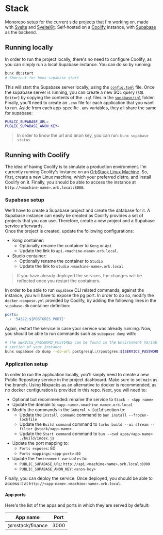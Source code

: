 # Stack

Monorepo setup for the current side projects that I'm working on, made with
[Svelte](https://svelte.dev) and [SvelteKit](https://kit.svelte.dev).
Self-hosted on a [Coolify](https://coolify.io) instance, with
[Supabase](https://supabase.com) as the backend.

## Running locally

In order to run the project locally, there's no need to configure Coolify, as
you can simply run a local Supabase instance. You can do so by running:

```bash
bunx db:start
# Shortcut for bunx supabase start
```

This will start the Supabase server locally, using the
[`config.toml`](./supabase/config.toml) file. Once the supabase server is
running, you can create a new SQL query (`SQL Editor`) by copying the contents
of the `.sql` files in the [`supabase/sql`](./supabase/sql) folder.  
Finally, you'll need to create an `.env` file for each application that you want
to run. Aside from each app-specific `.env` variables, they all share the same
for supabase:

```bash
PUBLIC_SUPABASE_URL=
PUBLIC_SUPABASE_ANON_KEY=
```

> In order to know the url and anon key, you can run: `bunx supabase status`

## Running with Coolify

The idea of having Coolify is to simulate a production environment. I'm
currently running Coolify's instance on an [OrbStack Linux
Machine](https://docs.orbstack.dev/machines). So, first, create a new Linux
machine, which your preferred distro, and install Coolify on it. Finally, you
should be able to access the instance at `http://<machine-name>.orb.local:8000`.

### Supabase setup

We'll have to create a Supabase project and create the database for it. A
Supabase instance can easily be created as Coolify provides a set of projects
that you can use. Therefore, create a new project and a Supabase service
afterwards.  
Once the project is created, update the following configurations:

- Kong container:
  - Optionally rename the container to `Kong` or `Api`
  - Update the link to `api.<machine-name>.orb.local`.
- Studio container:
  - Optionally rename the container to `Studio`
  - Update the link to `studio.<machine-name>.orb.local`.

> If you have already deployed the services, the changes will be reflected once
> you restart the containers.

In order to be able to run `supabase` CLI related commands, against the
instance, you will have to expose the pg port. In order to do so, modify the
`docker-compose.yml` provided by Coolify, by adding the following lines in the
`supabase-db` container definition:

```yaml
ports:
  - '54322:${POSTGRES_PORT}'
```

Again, restart the service in case your service was already running. Now, you
should be able to run commands such as `subapase dump` with:

```bash
# The SERVICE_PASSWORD_POSTGRES can be found in the Environment Variables
# section of your instance
bunx supabase db dump --db-url postgresql://postgres:${SERVICE_PASSWORD_POSTGRES}@api.<machine-name>.orb.local:54322/postgres
```

### Application setup

In order to run the application locally, you'll simply need to create a new
Public Repository service in the project dashboard. Make sure to set `main` as
the branch. Using Nixpacks as an alternative to docker is recommended, as no
docker configuration is provided in this repo. Next, you will need to:

- Optional but recommended: rename the service to `Stack - <App name>`
- Update the domain to `<app-name>.<machine-name>.orb.local`
- Modify the commands in the `General > Build` section to:
  - Update the `Install command` command to `bun install --frozen-lockfile`
  - Update the `Build command` command to `turbo build --ui stream --filter @stack/<app-name>`
  - Update the `Start command` command to `bun --cwd apps/<app-name> ./build/index.js`
- Update the port mapping to:
  - `Ports exposes`: 80
  - `Ports mappings`: `<app-port>:80`
- Update the `Environment variables` to:
  - `PUBLIC_SUPABASE_URL`: `http://api.<machine-name>.orb.local:8000`
  - `PUBLIC_SUPABASE_ANON_KEY`: `<anon-key>`

Finally, you can deploy the service. Once deployed, you should be able to
access it at `http://<app-name>.<machine-name>.orb.local`.

#### App ports

Here's the list of the apps and ports in which they are served by default:

| App name        | Port |
| --------------- | ---- |
| @mstack/finance | 3000 |
